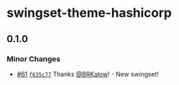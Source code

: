 # swingset-theme-hashicorp

## 0.1.0

### Minor Changes

- [#61](https://github.com/hashicorp/swingset/pull/61) [`f635c77`](https://github.com/hashicorp/swingset/commit/f635c77436c604ecab396b524125878f259550bd) Thanks [@BRKalow](https://github.com/BRKalow)! - New swingset!
